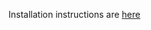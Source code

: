 Installation instructions are <a href="https://qfcatmsu.github.io/ADMB-TMB%20Installation.html" target="_blank"> here </a>

